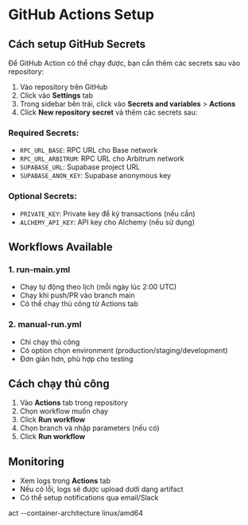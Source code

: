# GitHub Actions Setup

## Cách setup GitHub Secrets

Để GitHub Action có thể chạy được, bạn cần thêm các secrets sau vào repository:

1. Vào repository trên GitHub
2. Click vào **Settings** tab
3. Trong sidebar bên trái, click vào **Secrets and variables** > **Actions**
4. Click **New repository secret** và thêm các secrets sau:

### Required Secrets:

- `RPC_URL_BASE`: RPC URL cho Base network
- `RPC_URL_ARBITRUM`: RPC URL cho Arbitrum network
- `SUPABASE_URL`: Supabase project URL
- `SUPABASE_ANON_KEY`: Supabase anonymous key

### Optional Secrets:

- `PRIVATE_KEY`: Private key để ký transactions (nếu cần)
- `ALCHEMY_API_KEY`: API key cho Alchemy (nếu sử dụng)

## Workflows Available

### 1. run-main.yml

- Chạy tự động theo lịch (mỗi ngày lúc 2:00 UTC)
- Chạy khi push/PR vào branch main
- Có thể chạy thủ công từ Actions tab

### 2. manual-run.yml

- Chỉ chạy thủ công
- Có option chọn environment (production/staging/development)
- Đơn giản hơn, phù hợp cho testing

## Cách chạy thủ công

1. Vào **Actions** tab trong repository
2. Chọn workflow muốn chạy
3. Click **Run workflow**
4. Chọn branch và nhập parameters (nếu có)
5. Click **Run workflow**

## Monitoring

- Xem logs trong **Actions** tab
- Nếu có lỗi, logs sẽ được upload dưới dạng artifact
- Có thể setup notifications qua email/Slack

act --container-architecture linux/amd64
